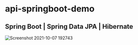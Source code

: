 # api-springboot-demo
## Spring Boot | Spring Data JPA | Hibernate

![Screenshot 2021-10-07 192743](https://user-images.githubusercontent.com/86077654/136383971-d2965281-1047-400c-bd66-18a8f0da9697.png)

